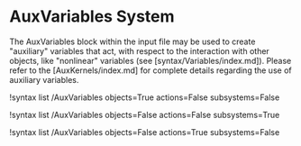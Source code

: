 # AuxVariables System

The AuxVariables block within the input file may be used to create "auxiliary" variables that
act, with respect to the interaction with other objects, like "nonlinear" variables (see
[syntax/Variables/index.md]). Please refer to the [AuxKernels/index.md] for complete details
regarding the use of auxiliary variables.

!syntax list /AuxVariables objects=True actions=False subsystems=False

!syntax list /AuxVariables objects=False actions=False subsystems=True

!syntax list /AuxVariables objects=False actions=True subsystems=False
